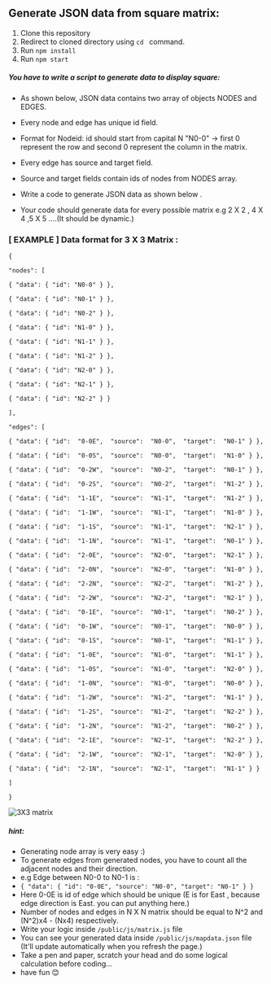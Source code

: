 ## Generate JSON data from square matrix:
 1.  Clone this repository 
 2.  Redirect to cloned directory using ```cd ``` command.
 3. Run ```npm install ```
 4. Run ``` npm start ```

##### You have to write a script to generate data to display square:

- As shown below, JSON data contains two array of objects NODES and EDGES.
- Every node and edge has unique id field.
- Format for Nodeid:
  id should start from capital N
  "N0-0" -> first 0 represent the row and second 0 represent the column in the matrix.

- Every edge has source and target field.
- Source and target fields contain ids of nodes from NODES array.
- Write a code to generate JSON data as shown below .
- Your code should generate data for every possible matrix e.g 2 X 2 , 4 X 4 ,5 X 5 ....(It should be dynamic.)

### [ EXAMPLE ] Data format for 3 X 3 Matrix :

```
{

"nodes": [

{ "data": { "id": "N0-0" } },

{ "data": { "id": "N0-1" } },

{ "data": { "id": "N0-2" } },

{ "data": { "id": "N1-0" } },

{ "data": { "id": "N1-1" } },

{ "data": { "id": "N1-2" } },

{ "data": { "id": "N2-0" } },

{ "data": { "id": "N2-1" } },

{ "data": { "id": "N2-2" } }

],

"edges": [

{ "data": { "id":  "0-0E",  "source":  "N0-0",  "target":  "N0-1" } },

{ "data": { "id":  "0-0S",  "source":  "N0-0",  "target":  "N1-0" } },

{ "data": { "id":  "0-2W",  "source":  "N0-2",  "target":  "N0-1" } },

{ "data": { "id":  "0-2S",  "source":  "N0-2",  "target":  "N1-2" } },

{ "data": { "id":  "1-1E",  "source":  "N1-1",  "target":  "N1-2" } },

{ "data": { "id":  "1-1W",  "source":  "N1-1",  "target":  "N1-0" } },

{ "data": { "id":  "1-1S",  "source":  "N1-1",  "target":  "N2-1" } },

{ "data": { "id":  "1-1N",  "source":  "N1-1",  "target":  "N0-1" } },

{ "data": { "id":  "2-0E",  "source":  "N2-0",  "target":  "N2-1" } },

{ "data": { "id":  "2-0N",  "source":  "N2-0",  "target":  "N1-0" } },

{ "data": { "id":  "2-2N",  "source":  "N2-2",  "target":  "N1-2" } },

{ "data": { "id":  "2-2W",  "source":  "N2-2",  "target":  "N2-1" } },

{ "data": { "id":  "0-1E",  "source":  "N0-1",  "target":  "N0-2" } },

{ "data": { "id":  "0-1W",  "source":  "N0-1",  "target":  "N0-0" } },

{ "data": { "id":  "0-1S",  "source":  "N0-1",  "target":  "N1-1" } },

{ "data": { "id":  "1-0E",  "source":  "N1-0",  "target":  "N1-1" } },

{ "data": { "id":  "1-0S",  "source":  "N1-0",  "target":  "N2-0" } },

{ "data": { "id":  "1-0N",  "source":  "N1-0",  "target":  "N0-0" } },

{ "data": { "id":  "1-2W",  "source":  "N1-2",  "target":  "N1-1" } },

{ "data": { "id":  "1-2S",  "source":  "N1-2",  "target":  "N2-2" } },

{ "data": { "id":  "1-2N",  "source":  "N1-2",  "target":  "N0-2" } },

{ "data": { "id":  "2-1E",  "source":  "N2-1",  "target":  "N2-2" } },

{ "data": { "id":  "2-1W",  "source":  "N2-1",  "target":  "N2-0" } },

{ "data": { "id":  "2-1N",  "source":  "N2-1",  "target":  "N1-1" } }

]

}
```

![3X3 matrix](https://github.com/KishorRathva/Exam2020/blob/master/public/threeXthree.png)

##### hint:

- Generating node array is very easy :)
- To generate edges from generated nodes, you have to count all the adjacent nodes and their direction.
- e.g Edge between N0-0 to N0-1 is :
- `{ "data": { "id": "0-0E", "source": "N0-0", "target": "N0-1" } }`
- Here 0-0E is id of edge which should be unique (E is for East , because edge direction is East. you can put anything here.)
- Number of nodes and edges in N X N matrix should be equal to N^2 and (N^2)x4 - (Nx4) respectively.
- Write your logic inside `/public/js/matrix.js` file
- You can see your generated data inside `/public/js/mapdata.json` file (It'll update automatically when you refresh the page.)
- Take a pen and paper, scratch your head and do some logical calculation before coding...
- have fun 😊
